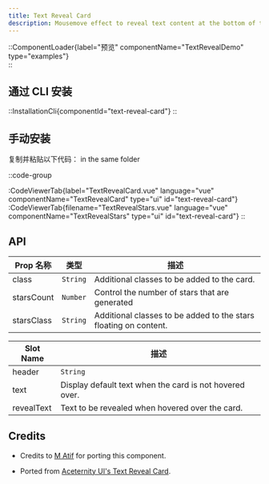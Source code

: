 ```yaml
---
title: Text Reveal Card
description: Mousemove effect to reveal text content at the bottom of the card.
---
```


::ComponentLoader{label="预览" componentName="TextRevealDemo" type="examples"}  
::

## 通过 CLI 安装

::InstallationCli{componentId="text-reveal-card"}
::

## 手动安装

复制并粘贴以下代码： in the same folder

::code-group

:CodeViewerTab{label="TextRevealCard.vue" language="vue" componentName="TextRevealCard" type="ui" id="text-reveal-card"}
:CodeViewerTab{filename="TextRevealStars.vue" language="vue" componentName="TextRevealStars" type="ui" id="text-reveal-card"}
::

## API

| Prop 名称  | 类型     | 描述                                                             |
| ---------- | -------- | ---------------------------------------------------------------- |
| class      | `String` | Additional classes to be added to the card.                      |
| starsCount | `Number` | Control the number of stars that are generated                   |
| starsClass | `String` | Additional classes to be added to the stars floating on content. |

| Slot Name  | 描述                                                    |
| ---------- | ------------------------------------------------------- |
| header     | `String`                                                |
| text       | Display default text when the card is not hovered over. |
| revealText | Text to be revealed when hovered over the card.         |

## Credits

- Credits to [M Atif](https://github.com/atif0075) for porting this component.

- Ported from [Aceternity UI's Text Reveal Card](https://ui.aceternity.com/components/text-reveal-card).
